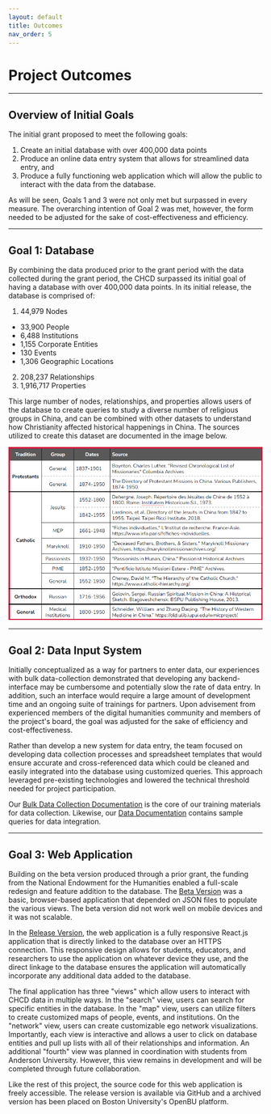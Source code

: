 ```yaml
---
layout: default
title: Outcomes
nav_order: 5
---
```


# Project Outcomes

---

## Overview of Initial Goals

The initial grant proposed to meet the following goals:
1. Create an initial database with over 400,000 data points
2. Produce an online data entry system that allows for streamlined data entry, and
3. Produce a fully functioning web application which will allow the public to interact with the data from the database.

As will be seen, Goals 1 and 3 were not only met but surpassed in every measure. The overarching intention of Goal 2 was met, however, the form needed to be adjusted for the sake of cost-effectiveness and efficiency.

---

## Goal 1: Database

By combining the data produced prior to the grant period with the data collected during the grant period, the CHCD surpassed its initial goal of having a database with over 400,000 data points. In its initial release, the database is comprised of:
1.  44,979 Nodes
   - 33,900 People
   - 6,488 Institutions
   - 1,155 Corporate Entities
   - 130 Events
   - 1,306 Geographic Locations
2. 208,237 Relationships
3. 1,916,717 Properties

This large number of nodes, relationships, and properties allows users of the database to create queries to study a diverse number of religious groups in China, and can be combined with other datasets to understand how Christianity affected historical happenings in China. The sources utilized to create this dataset are documented in the image below.

![CHCD Release Chart](https://raw.githubusercontent.com/chcdatabase/white-paper/gh-pages/assets/images/release_table_v1.png)

---

## Goal 2: Data Input System

Initially conceptualized as a way for partners to enter data, our experiences with bulk data-collection demonstrated that developing any backend-interface may be cumbersome and potentially slow the rate of data entry. In addition, such an interface would require a large amount of development time and an ongoing suite of trainings for partners. Upon advisement from experienced members of the digital humanities community and members of the project's board, the goal was adjusted for the sake of efficiency and cost-effectiveness.

Rather than develop a new system for data entry, the team focused on developing data collection processes and spreadsheet templates that would ensure accurate and cross-referenced data which could be cleaned and easily integrated into the database using customized queries. This approach leveraged pre-existing technologies and lowered the technical threshold needed for project participation.

Our [Bulk Data Collection Documentation](https://chcdatabase.github.io/data-collection/) is the core of our training materials for data collection. Likewise, our [Data Documentation](https://chcdatabase.github.io/data-documentation/) contains sample queries for data integration.

---

## Goal 3: Web Application

Building on the beta version produced through a prior grant, the funding from the National Endowment for the Humanities enabled a full-scale redesign and feature addition to the database. The [Beta Version](https://beta.chcdatabase.com/) was a basic, browser-based application that depended on JSON files to populate the various views. The beta version did not work well on mobile devices and it was not scalable.

In the [Release Version](https://data.chcdatabase.com/), the web application is a fully responsive React.js application that is directly linked to the database over an HTTPS connection. This responsive design allows for students, educators, and researchers to use the application on whatever device they use, and the direct linkage to the database ensures the application will automatically incorporate any additional data added to the database.

The final application has three "views" which allow users to interact with CHCD data in multiple ways. In the "search" view, users can search for specific entities in the database. In the "map" view, users can utilize filters to create customized maps of people, events, and institutions. On the "network" view, users can create customizable ego network visualizations. Importantly, each view is interactive and allows a user to click on database entities and pull up lists with all of their relationships and information. An additional "fourth" view was planned in coordination with students from Anderson University. However, this view remains in development and will be completed through future collaboration.

Like the rest of this project, the source code for this web application is freely accessible. The release version is available via GitHub and a archived version has been placed on Boston University's OpenBU platform.
